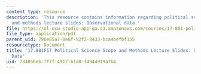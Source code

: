 ```yaml
---
content_type: resource
description: 'This resource contains information regarding political science scope
  and methods lecture slides: Observational data.'
file: https://ol-ocw-studio-app-qa.s3.amazonaws.com/courses/17-801-political-science-scope-and-methods-fall-2017/784056e67f7f4917b1a0f4944919a7b4_MIT17_801F17_Week4.pdf
file_type: application/pdf
parent_uid: 790e85a7-0e6f-92f2-8433-bca4befbf155
resourcetype: Document
title: '17.801F17 Political Science Scope and Methods Lecture Slides: Observational
  Data'
uid: 784056e6-7f7f-4917-b1a0-f4944919a7b4
---
```


